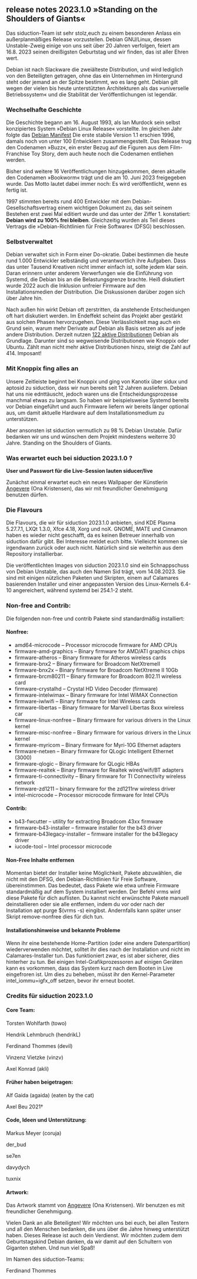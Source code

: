 ## release notes 2023.1.0 »Standing on the Shoulders of Giants«
Das siduction-Team ist sehr stolz,euch zu einem besonderen Anlass ein außerplanmäßiges Release vorzustellen. Debian GNU/Linux, dessen Unstable-Zweig einige von uns seit über 20 Jahren verfolgen, feiert am 16.8. 2023 seinen dreißigsten Geburtstag und wir finden, das ist aller Ehren wert. 

Debian ist nach Slackware die zweiälteste Distribution, und wird lediglich von den Beteiligten getragen, ohne das ein Unternehmen im Hintergrund steht oder jemand an der Spitze bestimmt, wo es lang geht. Debian gilt wegen der vielen bis heute unterstützten Architekturen als das »universelle Betriebssystem« und die Stabilität der Veröffentlichungen ist legendär.

### Wechselhafte Geschichte

Die Geschichte begann am 16. August 1993, als Ian Murdock sein selbst konzipiertes System »Debian Linux Release« vorstellte. Im gleichen Jahr folgte das [Debian Manifest](https://www.debian.org/doc/manuals/project-history/manifesto.de.html) Die erste stabile Version 1.1 erschien 1996, damals noch von unter 100 Entwicklern zusammengestellt. Das Release trug den Codenamen »Buzz«, ein erster Bezug auf die Figuren aus dem Film-Franchise Toy Story, dem auch heute noch die Codenamen entliehen werden. 

Bisher sind weitere 16 Veröffentlichungen hinzugekommen, deren aktuelle den Codenamen »Bookworm« trägt und die am 10. Juni 2023 freigegeben wurde. Das Motto lautet dabei immer noch: Es wird veröffentlicht, wenn es fertig ist. 

1997 stimmten bereits rund 400 Entwickler mit dem Debian-Gesellschaftsvertrag einem wichtigen Dokument zu, das seit seinem Bestehen erst zwei Mal editiert wurde und das unter der Ziffer 1. konstatiert: **Debian wird zu 100% frei bleiben**. Gleichzeitig wurden als Teil dieses Vertrags die »Debian-Richtlinien für Freie Software« (DFSG) beschlossen.

### Selbstverwaltet

Debian verwaltet sich in Form einer Do-okratie. Dabei bestimmen die heute rund 1.000 Entwickler selbständig und verantwortlich ihre Aufgaben. Dass das unter Tausend Kreativen nicht immer einfach ist, sollte jedem klar sein. Daran erinnern unter anderem Verwerfungen wie die Einführung von Systemd, die Debian bis an die Belastungsgrenze brachte. Heiß diskutiert wurde 2022 auch die Inklusion unfreier Firmware auf den Installationsmedien der Distribution. Die Diskussionen darüber zogen sich über Jahre hin.

Nach außen hin wirkt Debian oft zerstritten, da anstehende Entscheidungen oft hart diskutiert werden. Im Endeffekt scheint das Projekt aber gestärkt aus solchen Phasen hervorzugehen. Diese Verlässlichkeit mag auch ein Grund sein, warum mehr Derivate auf Debian als Basis setzen als auf jede andere Distribution. Derzeit nutzen [122 aktive Distributionen](https://distrowatch.com/search.php?ostype=All&category=All&origin=All&basedon=Debian&notbasedon=None&desktop=All&architecture=All&package=All&rolling=All&isosize=All&netinstall=All&language=All&defaultinit=All&status=Active#simple) Debian als Grundlage. Darunter sind so wegweisende Distributionen wie Knoppix oder Ubuntu. Zählt man nicht mehr aktive Distributionen hinzu, steigt die Zahl auf 414. Imposant!

### Mit Knoppix fing alles an

Unsere Zeitleiste beginnt bei Knoppix und ging von Kanotix über sidux und aptosid zu siduction, dass wir nun bereits seit 12 Jahren ausliefern. Debian hat uns nie ednttäuscht, jedoch waren uns die Entscheidungsprozesse manchmal etwas zu langsam. So haben wir beispielsweise Systemd bereits vor Debian eingeführt und auch Firmware liefern wir bereits länger optional aus, um damit aktuelle Hardware auf dem Installationsmedium zu unterstützen. 

Aber ansonsten ist siduction vermutlich zu 98 % Debian Unstable. Dafür bedanken wir uns und wünschen dem Proj́ekt mindestens weiterre 30 Jahre. Standing on the Shoulders of Giants.


### Was erwartet euch bei siduction 2023.1.0 ?

**User und Passwort für die Live-Session lauten siducer/live**

Zunächst einmal erwartet euch ein neues Wallpaper der Künstlerin  [Angevere](https://www.artstation.com/angevere) (Ona Kristensen), das wir mit freundlicher Genehmigung benutzen dürfen.

### Die Flavours

Die Flavours, die wir für siduction 2023.1.0 anbieten, sind KDE Plasma 5.27.7.1, LXQt 1.3.0, Xfce 4.18, Xorg und noX. GNOME, MATE und Cinnamon haben es wieder nicht geschafft, da es keinen Betreuer innerhalb von siduction dafür gibt. Bei Interesse meldet euch bitte. Vielleicht kommen sie irgendwann zurück oder auch nicht. Natürlich sind sie weiterhin aus dem Repository installierbar.

Die veröffentlichten Images von siduction 2023.1.0 sind ein Schnappschuss von Debian Unstable, das auch den Namen Sid trägt, vom 14.08.2023. Sie sind mit einigen nützlichen Paketen und Skripten, einem auf Calamares basierenden Installer und einer angepassten Version des Linux-Kernels 6.4-10 angereichert, während systemd bei 254.1-2 steht.

### Non-free and Contrib:
Die folgenden non-free und contrib Pakete sind standardmäßig installiert:

#### Nonfree:

- amd64-microcode – Processor microcode firmware for AMD CPUs
- firmware-amd-graphics – Binary firmware for AMD/ATI graphics chips
- firmware-atheros – Binary firmware for Atheros wireless cards
- firmware-bnx2 – Binary firmware for Broadcom NetXtremeII
- firmware-bnx2x – Binary firmware for Broadcom NetXtreme II 10Gb
- firmware-brcm80211 – Binary firmware for Broadcom 802.11 wireless card
- firmware-crystalhd – Crystal HD Video Decoder (firmware)
- firmware-intelwimax – Binary firmware for Intel WiMAX Connection
- firmware-iwlwifi – Binary firmware for Intel Wireless cards
- firmware-libertas – Binary firmware for Marvell Libertas 8xxx wireless car
- firmware-linux-nonfree – Binary firmware for various drivers in the Linux kernel
- firmware-misc-nonfree – Binary firmware for various drivers in the Linux kernel
- firmware-myricom – Binary firmware for Myri-10G Ethernet adapters
- firmware-netxen – Binary firmware for QLogic Intelligent Ethernet (3000)
- firmware-qlogic – Binary firmware for QLogic HBAs
- firmware-realtek – Binary firmware for Realtek wired/wifi/BT adapters
- firmware-ti-connectivity – Binary firmware for TI Connectivity wireless network
- firmware-zd1211 – binary firmware for the zd1211rw wireless driver
- intel-microcode – Processor microcode firmware for Intel CPUs

#### Contrib:

- b43-fwcutter – utility for extracting Broadcom 43xx firmware
- firmware-b43-installer – firmware installer for the b43 driver
- firmware-b43legacy-installer – firmware installer for the b43legacy driver
- iucode-tool – Intel processor microcode

#### Non-Free Inhalte entfernen

Momentan bietet der Installer keine Möglichkeit, Pakete abzuwählen, die nicht mit den DFSG, den Debian-Richtlinien für Freie Software, übereinstimmen. Das bedeutet, dass Pakete wie etwa unfreie Firmware standardmäßig auf dem System installiert werden. Der Befehl vrms wird diese Pakete für dich auflisten. Du kannst nicht erwünschte Pakete manuell deinstallieren oder sie alle entfernen, indem du vor oder nach der Installation apt purge $(vrms -s) eingibst. Andernfalls kann später unser Skript remove-nonfree dies für dich tun.

#### Installationshinweise und bekannte Probleme
Wenn ihr eine bestehende Home-Partition (oder eine andere Datenpartition) wiederverwenden möchtet, solltet ihr dies nach der Installation und nicht im Calamares-Installer tun. Das funktioniert zwar, es ist aber sicherer, dies hinterher zu tun.
Bei einigen Intel-Grafikprozessoren auf einigen Geräten kann es vorkommen, dass das System kurz nach dem Booten in Live eingefroren ist. Um dies zu beheben, müsst ihr den Kernel-Parameter intel_iommu=igfx_off setzen, bevor ihr erneut bootet.

### Credits für siduction 2023.1.0
#### Core Team:

Torsten Wohlfarth (towo)

Hendrik Lehmbruch (hendrikL)

Ferdinand Thommes (devil)

Vinzenz Vietzke (vinzv)

Axel Konrad (akli)

#### Früher haben beigetragen:

Alf Gaida (agaida) (eaten by the cat)

Axel Beu 2021†

#### Code, Ideen und Unterstützung:

Markus Meyer (coruja)

der_bud

se7en

davydych

tuxnix

#### Artwork:

Das Artwork stammt von [Angevere](https://www.artstation.com/angevere) (Ona Kristensen). Wir benutzen es mit freundlicher Genehmigung.

Vielen Dank an alle Beteiligten!
Wir möchten uns bei euch, bei allen Testern und all den Menschen bedanken, die uns über die Jahre hinweg unterstützt haben. Dieses Release ist auch dein Verdienst. Wir möchten zudem dem Geburtstagskind Debian danken, da wir damit auf den Schultern von Giganten stehen.
Und nun viel Spaß!

Im Namen des siduction-Teams:

Ferdinand Thommes

